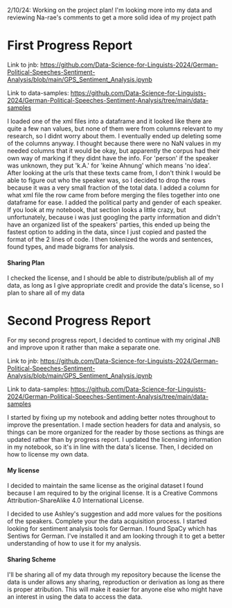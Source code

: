 2/10/24: Working on the project plan! I'm looking more into my data and reviewing Na-rae's comments to get a more solid idea of my project path

# First Progress Report
Link to jnb: https://github.com/Data-Science-for-Linguists-2024/German-Political-Speeches-Sentiment-Analysis/blob/main/GPS_Sentiment_Analysis.ipynb

Link to data-samples: https://github.com/Data-Science-for-Linguists-2024/German-Political-Speeches-Sentiment-Analysis/tree/main/data-samples

I loaded one of the xml files into a dataframe and it looked like there are quite a few nan values, but none of them were from columns relevant to my research, so I didnt worry about them. I eventually ended up deleting some of the columns anyway. I thought because there were no NaN values in my needed columns that it would be okay, but apparently the corpus had their own way of marking if they didnt have the info. For 'person' if the speaker was unknown, they put 'k.A.' for 'keine Ahnung' which means 'no idea'. After looking at the urls that these texts came from, I don't think I would be able to figure out who the speaker was, so I decided to drop the rows because it was a very small fraction of the total data. I added a column for what xml file the row came from before merging the files together into one dataframe for ease. I added the political party and gender of each speaker. If you look at my notebook, that section looks a little crazy, but unfortunately, because i was just googling the party information and didn't have an organized list of the speakers' parties, this ended up being the fastest option to adding in the data, since I just copied and pasted the format of the 2 lines of code. I then tokenized the words and sentences, found types, and made bigrams for analysis. 
#### Sharing Plan
I checked the license, and I should be able to distribute/publish all of my data, as long as I give appropriate credit and provide the data's license, so I plan to share all of my data


# Second Progress Report
For my second progress report, I decided to continue with my original JNB and improve upon it rather than make a separate one.

Link to jnb: https://github.com/Data-Science-for-Linguists-2024/German-Political-Speeches-Sentiment-Analysis/blob/main/GPS_Sentiment_Analysis.ipynb

Link to data-samples: https://github.com/Data-Science-for-Linguists-2024/German-Political-Speeches-Sentiment-Analysis/tree/main/data-samples

I started by fixing up my notebook and adding better notes throughout to improve the presentation. I made section headers for data and analysis, so things can be more organized for the reader by those sections as things are updated rather than by progress report. I updated the licensing information in my notebook, so it's in line with the data's license. Then, I decided on how to license my own data. 
#### My license 
I decided to maintain the same license as the original dataset I found because I am required to by the original license. It is a Creative Commons Attribution-ShareAlike 4.0 International License. 

I decided to use Ashley's suggestion and add more values for the positions of the speakers. 
Complete your the data acquisition process. I started looking for sentiment analysis tools for German. I found SpaCy which has Sentiws for German. I've installed it and am looking through it to get a better understanding of how to use it for my analysis.

#### Sharing Scheme
I'll be sharing all of my data through my repository because the license the data is under allows any sharing, reproduction or derivation as long as there is proper atribution. This will make it easier for anyone else who might have an interest in using the data to access the data.
